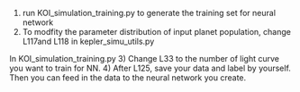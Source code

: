 1) run KOI_simulation_training.py to generate the training set for neural network
2) To modfity the parameter distribution of input planet population, change L117and L118 in kepler_simu_utils.py

In KOI_simulation_training.py
3) Change L33 to the number of light curve you want to train for NN.
4) After L125, save your data and label by yourself. Then you can feed in the data to the neural network you create.

